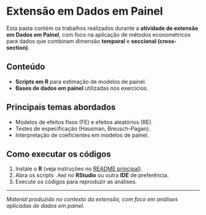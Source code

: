 #  Extensão em Dados em Painel

Esta pasta contém os trabalhos realizados durante a **atividade de extensão em Dados em Painel**, com foco na aplicação de métodos econométricos para dados que combinam dimensão **temporal** e **seccional (cross-section)**.

## Conteúdo

- **Scripts em R** para estimação de modelos de painel.  
- **Bases de dados em painel** utilizadas nos exercícios.  

## Principais temas abordados

- Modelos de efeitos fixos (FE) e efeitos aleatórios (RE).  
- Testes de especificação (Hausman, Breusch-Pagan).  
- Interpretação de coeficientes em modelos de painel.  

## Como executar os códigos

1. Instale o **R** (veja instruções no [README principal](../README.md)).  
2.  Abra os scripts `.Rmd` no **RStudio** ou outra **IDE** de preferência.
3. Execute os códigos para reproduzir as análises.  

---

*Material produzido no contexto da extensão, com foco em análises aplicadas de dados em painel.*
